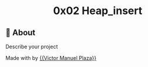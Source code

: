 <h1 align="center">0x02 Heap_insert</h1>


## :dart: About ##

Describe your project


Made with by <a href="https://github.com/{{vic-1998}}" target="_blank">{{Victor Manuel Plaza}}</a>

